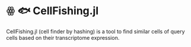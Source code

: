 # ꙮ 🐟 CellFishing.jl

CellFishing.jl (cell finder by hashing) is a tool to find similar cells of query cells based on their transcriptome expression.
